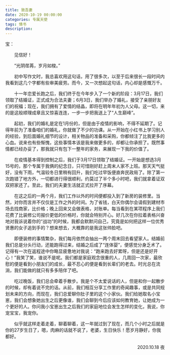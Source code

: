 ```yaml
---
title: 致吾妻
date: 2020-10-19 00:00:00
categories: 专属天使
tags: 情书
description: 
---
```


宝：

<p style="text-indent:2em">见信好！</p>

<p style="text-indent:2em">“光阴荏苒，岁月如梭。”</p>

<p style="text-indent:2em">初中写作文时，我总喜欢用这句话，用了很多次，以至于后来很长一段时间内我看到这几个字都有些审美疲劳。而今，又一次想起这句话，内心却是感慨万千。</p>

<p style="text-indent:2em">十一年恋爱长跑之后，我们终于在今年步入了一个新的阶段：3月17日，我们领取了结婚证，正式成为合法夫妻；6月3日，我们举办了婚礼，接受了亲朋好友们的祝福；现在，我们拥有了爱情的结晶，即将在明年年初为人父母。这一切，来的是这般顺理成章且又惊喜连连，一步一步把我送上了“人生巅峰”。</p>

<p style="text-indent:2em">起初，我们的婚礼是定在1月份的，但是由于疫情的影响，不得不延期了。记得年前为了准备咱们的婚礼，你就做了不少的功课。从一开始在小红书上学习别人的经验，到后面婚礼细节的设计，相关物品的准备和采购，你都倾注了比我更多的心血。说来也有些惭愧，这些事情本该是我来做更多的，却都让你承担了。既然事情都已经办妥了，那我就只有包下一整年的家务，来展现一下我的价值了。</p>

<p style="text-indent:2em">在疫情基本得到控制之后，我们于3月17日领取了结婚证。一开始是想选3月15号的，那个专属于我俩的纪念日，只可惜刚好赶上周末人家不上班。那天天气挺好，没有下雨，气温较冬日里稍有回升，我们吃过早饭便直奔民政局了。除了第一次跑错了地方外，一切都进行得很顺利，约莫过了半个多小时吧，我们就拿着证双双把家还了。至此，我们的夫妻生活就正式拉开了序幕。</p>

<p style="text-indent:2em">在这之后的一两个月，我们工作以外的时间便都投入到了新房的装修里。当然，对你而言并不仅仅是工作之外的时间。为了省钱，白天你偶尔会请假到建材市场去找商家，比价格；晚上回来又会做表格，对账单。每当看到在某项程序上我们花费了比装修公司报价更低的价格时，你就会特别开心。好几次在你拉着表格兴奋地对我诉说着你的“战功”的时候，我都会默默问自己，究竟是如何把这样一位优秀贤惠的女子追到手的？想来想去，大概靠的是我这张帅脸吧。</p>

<p style="text-indent:2em">即便装修的事情繁杂，我们每月依然会抽出一两个周末回去看望家人。结婚前我们总是分头行动，还能跑得过来，结婚之后成了“连体婴”，便感觉分身乏术了。记得有一次在返程途中你略显疲惫地对我说：“跑来跑去好累呀，但是还是好开心！”我笑了笑，谁说不是呢。我们都是家庭观念很重的人，几周回一次家，最欣慰的便是看到小朋友们的成长，最不忍心的便是看到长辈们的老去。时光总在流淌，我们能做的就只有多多陪伴了吧。</p>

<p style="text-indent:2em">吃过晚饭，我们总会牵着手散步。我是个不太爱说话的人，但是和你一起散步的时候，却有着说不完的话。从前，我们相互分享工作里的奇闻趣事，或是共同规划未来的方向，而现在，我们总爱聊你肚子里的这个小家伙。我们给她取名小宝崽，我们会想象她出生之后更像谁，我们会聊到今后应该如何教育她，让她成为一个更好的人。你问我小宝崽出生之后我们的家庭地位会发生怎样的变化，我说，你宠宝宝，我宠你。</p>

<p style="text-indent:2em">似乎就这样走着走着，聊着聊着，这一年就过到了现在，而几个小时之后就是你的27岁生日了，嗯，肉麻的话就不说了，老婆，生日快乐！愿岁月静好，你我都好。</p>



<p align="right" >2020.10.18 夜</p>

